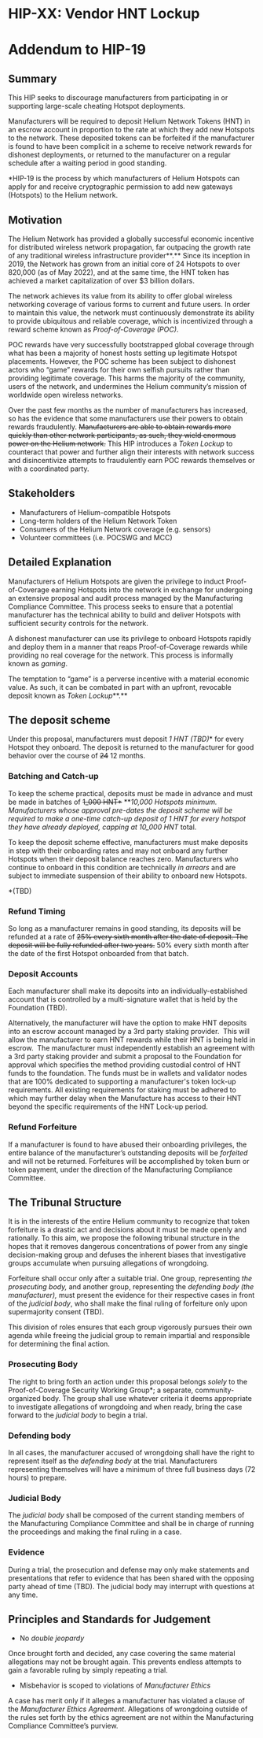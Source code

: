 # HIP-XX: Vendor HNT Lockup

# Addendum to HIP-19

## Summary

This HIP seeks to discourage manufacturers from participating in or supporting large-scale cheating Hotspot deployments.

Manufacturers will be required to deposit Helium Network Tokens (HNT) in an escrow account in proportion to the rate at which they add new Hotspots to the network. These deposited tokens can be forfeited if the manufacturer is found to have been complicit in a scheme to receive network rewards for dishonest deployments, or returned to the manufacturer on a regular schedule after a waiting period in good standing.

*HIP-19 is the process by which manufacturers of Helium Hotspots can apply for and receive cryptographic permission to add new gateways (Hotspots) to the Helium network.

## Motivation

The Helium Network has provided a globally successful economic incentive for distributed wireless network propagation, far outpacing the growth rate of any traditional wireless infrastructure provider**.** Since its inception in 2019, the Network has grown from an initial core of 24 Hotspots to over 820,000 (as of May 2022), and at the same time, the HNT token has achieved a market capitalization of over $3 billion dollars.

The network achieves its value from its ability to offer global wireless networking coverage of various forms to current and future users. In order to maintain this value, the network must continuously demonstrate its ability to provide ubiquitous and reliable coverage, which is incentivized through a reward scheme known as *Proof-of-Coverage (POC)*.

POC rewards have very successfully bootstrapped global coverage through what has been a majority of honest hosts setting up legitimate Hotspot placements. However, the POC scheme has been subject to dishonest actors who “game” rewards for their own selfish pursuits rather than providing legitimate coverage. This harms the majority of the community, users of the network, and undermines the Helium community’s mission of worldwide open wireless networks.

Over the past few months as the number of manufacturers has increased, so has the evidence that some manufacturers use their powers to obtain rewards fraudulently. ~~Manufacturers are able to obtain rewards more quickly than other network participants, as such, they wield enormous power on the Helium network.~~ This HIP introduces a *Token Lockup* to counteract that power and further align their interests with network success and disincentivize attempts to fraudulently earn POC rewards themselves or with a coordinated party.

## Stakeholders

- Manufacturers of Helium-compatible Hotspots
- Long-term holders of the Helium Network Token
- Consumers of the Helium Network coverage (e.g. sensors)
- Volunteer committees (i.e. POCSWG and MCC)

## Detailed Explanation

Manufacturers of Helium Hotspots are given the privilege to induct Proof-of-Coverage earning Hotspots into the network in exchange for undergoing an extensive proposal and audit process managed by the Manufacturing Compliance Committee. This process seeks to ensure that a potential manufacturer has the technical ability to build and deliver Hotspots with sufficient security controls for the network.

A dishonest manufacturer can use its privilege to onboard Hotspots rapidly and deploy them in a manner that reaps Proof-of-Coverage rewards while providing no real coverage for the network. This process is informally known as *gaming*.

The temptation to “game” is a perverse incentive with a material economic value. As such, it can be combated in part with an upfront, revocable deposit known as *Token Lockup***.**

## The deposit scheme

Under this proposal, manufacturers must deposit **1 HNT* (TBD)** for every Hotspot they onboard. The deposit is returned to the manufacturer for good behavior over the course of ~~24~~ 12 months.

### Batching and Catch-up

To keep the scheme practical, deposits must be made in advance and must be made in batches of ~~1_000 HNT*~~ ****10,000 Hotspots minimum. Manufacturers whose approval pre-dates the deposit scheme will be required to make a one-time catch-up deposit of 1 HNT* for every hotspot they have already deployed, capping at 10_000 HNT* total.

To keep the deposit scheme effective, manufacturers must make deposits in step with their onboarding rates and may not onboard any further Hotspots when their deposit balance reaches zero.  Manufacturers who continue to onboard in this condition are technically *in arrears* and are subject to immediate suspension of their ability to onboard new Hotspots.

 *(TBD)

### Refund Timing

So long as a manufacturer remains in good standing, its deposits will be refunded at a rate of ~~25% every sixth month after the date of deposit. The deposit will be fully refunded after two years.~~ 50% every sixth month after the date of the first Hotspot onboarded from that batch.

### Deposit Accounts

Each manufacturer shall make its deposits into an individually-established account that is controlled by a multi-signature wallet that is held by the Foundation (TBD).

Alternatively, the manufacturer will have the option to make HNT deposits into an escrow account managed by a 3rd party staking provider.  This will allow the manufacturer to earn HNT rewards while their HNT is being held in escrow.  The manufacturer must independently establish an agreement with a 3rd party staking provider and submit a proposal to the Foundation for approval which specifies the method providing custodial control of HNT funds to the foundation. The funds must be in wallets and validator nodes that are 100% dedicated to supporting a manufacturer's token lock-up requirements. All existing requirements for staking must be adhered to which may further delay when the Manufacture has access to their HNT beyond the specific requirements of the HNT Lock-up period.

### Refund Forfeiture

If a manufacturer is found to have abused their onboarding privileges, the entire balance of the manufacturer’s outstanding deposits will be *forfeited* and will not be returned. Forfeitures will be accomplished by token burn or token payment, under the direction of the Manufacturing Compliance Committee.

## The Tribunal Structure

It is in the interests of the entire Helium community to recognize that token forfeiture is a drastic act and decisions about it must be made openly and rationally. To this aim, we propose the following tribunal structure in the hopes that it removes dangerous concentrations of power from any single decision-making group and defuses the inherent biases that investigative groups accumulate when pursuing allegations of wrongdoing.

Forfeiture shall occur only after a suitable trial. One group, representing *the prosecuting body,* and another group, representing the *defending body (the manufacturer),* must present the evidence for their respective cases in front of the *judicial body*, who shall make the final ruling of forfeiture only upon supermajority consent (TBD).

This division of roles ensures that each group vigorously pursues their own agenda while freeing the judicial group to remain impartial and responsible for determining the final action.

### Prosecuting Body

The right to bring forth an action under this proposal belongs *solely* to the Proof-of-Coverage Security Working Group*; a separate, community-organized body. The group shall use whatever criteria it deems appropriate to investigate allegations of wrongdoing and when ready, bring the case forward to the *judicial body* to begin a trial.

### Defending body

In all cases, the manufacturer accused of wrongdoing shall have the right to represent itself as the *defending body* at the trial. Manufacturers representing themselves will have a minimum of three full business days (72 hours) to prepare. 

### Judicial Body

The *judicial body* shall be composed of the current standing members of the Manufacturing Compliance Committee and shall be in charge of running the proceedings and making the final ruling in a case.

### Evidence

During a trial, the prosecution and defense may only make statements and presentations that refer to evidence that has been shared with the opposing party ahead of time (TBD).  The judicial body may interrupt with questions at any time.

## Principles and Standards for Judgement

- No *double jeopardy*

Once brought forth and decided, any case covering the same material allegations may not be brought again. This prevents endless attempts to gain a favorable ruling by simply repeating a trial.

- Misbehavior is scoped to violations of *Manufacturer Ethics*

A case has merit only if it alleges a manufacturer has violated a clause of the *Manufacturer Ethics Agreement*. Allegations of wrongdoing outside of the rules set forth by the ethics agreement are not within the Manufacturing Compliance Committee’s purview.
